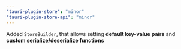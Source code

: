 ```yaml
---
"tauri-plugin-store": "minor"
"tauri-plugin-store-api": "minor"
---
```


Added `StoreBuilder`, that allows setting **default key-value pairs** and **custom serialize/deserialize functions**  